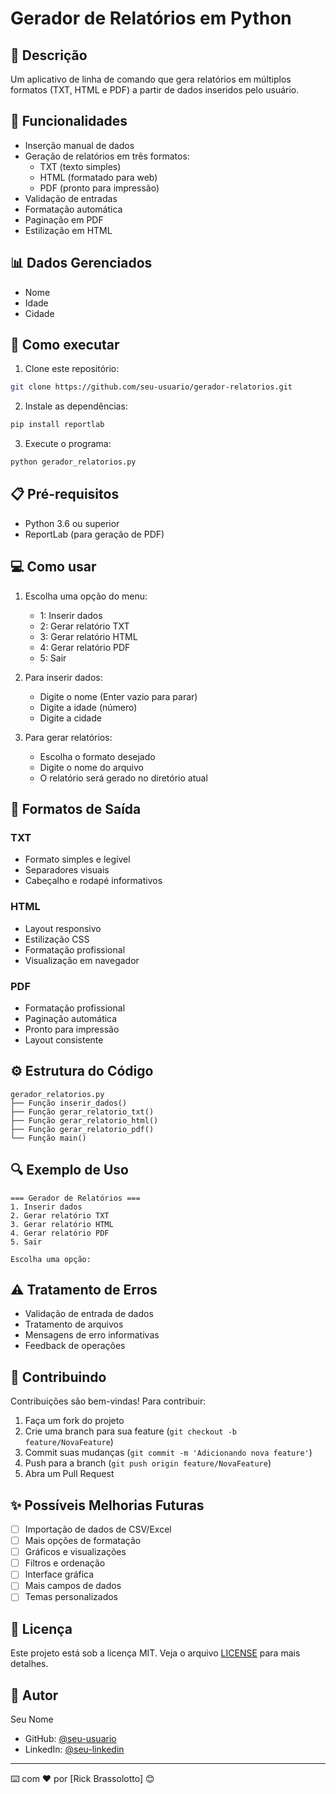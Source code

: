 # Gerador de Relatórios em Python

## 📝 Descrição
Um aplicativo de linha de comando que gera relatórios em múltiplos formatos (TXT, HTML e PDF) a partir de dados inseridos pelo usuário.

## 🚀 Funcionalidades
- Inserção manual de dados
- Geração de relatórios em três formatos:
  - TXT (texto simples)
  - HTML (formatado para web)
  - PDF (pronto para impressão)
- Validação de entradas
- Formatação automática
- Paginação em PDF
- Estilização em HTML

## 📊 Dados Gerenciados
- Nome
- Idade
- Cidade

## 🔧 Como executar
1. Clone este repositório:
```bash
git clone https://github.com/seu-usuario/gerador-relatorios.git
```

2. Instale as dependências:
```bash
pip install reportlab
```

3. Execute o programa:
```bash
python gerador_relatorios.py
```

## 📋 Pré-requisitos
- Python 3.6 ou superior
- ReportLab (para geração de PDF)

## 💻 Como usar
1. Escolha uma opção do menu:
   - 1: Inserir dados
   - 2: Gerar relatório TXT
   - 3: Gerar relatório HTML
   - 4: Gerar relatório PDF
   - 5: Sair

2. Para inserir dados:
   - Digite o nome (Enter vazio para parar)
   - Digite a idade (número)
   - Digite a cidade

3. Para gerar relatórios:
   - Escolha o formato desejado
   - Digite o nome do arquivo
   - O relatório será gerado no diretório atual

## 📄 Formatos de Saída

### TXT
- Formato simples e legível
- Separadores visuais
- Cabeçalho e rodapé informativos

### HTML
- Layout responsivo
- Estilização CSS
- Formatação profissional
- Visualização em navegador

### PDF
- Formatação profissional
- Paginação automática
- Pronto para impressão
- Layout consistente

## ⚙️ Estrutura do Código
```
gerador_relatorios.py
├── Função inserir_dados()
├── Função gerar_relatorio_txt()
├── Função gerar_relatorio_html()
├── Função gerar_relatorio_pdf()
└── Função main()
```

## 🔍 Exemplo de Uso
```
=== Gerador de Relatórios ===
1. Inserir dados
2. Gerar relatório TXT
3. Gerar relatório HTML
4. Gerar relatório PDF
5. Sair

Escolha uma opção: 
```

## ⚠️ Tratamento de Erros
- Validação de entrada de dados
- Tratamento de arquivos
- Mensagens de erro informativas
- Feedback de operações

## 🤝 Contribuindo
Contribuições são bem-vindas! Para contribuir:
1. Faça um fork do projeto
2. Crie uma branch para sua feature (`git checkout -b feature/NovaFeature`)
3. Commit suas mudanças (`git commit -m 'Adicionando nova feature'`)
4. Push para a branch (`git push origin feature/NovaFeature`)
5. Abra um Pull Request

## ✨ Possíveis Melhorias Futuras
- [ ] Importação de dados de CSV/Excel
- [ ] Mais opções de formatação
- [ ] Gráficos e visualizações
- [ ] Filtros e ordenação
- [ ] Interface gráfica
- [ ] Mais campos de dados
- [ ] Temas personalizados

## 📝 Licença
Este projeto está sob a licença MIT. Veja o arquivo [LICENSE](LICENSE) para mais detalhes.

## 👤 Autor
Seu Nome
- GitHub: [@seu-usuario](https://github.com/Brassolotto)
- LinkedIn: [@seu-linkedin](https://linkedin.com/in/ricardo-brassolotto)

---
⌨️ com ❤️ por [Rick Brassolotto] 😊
